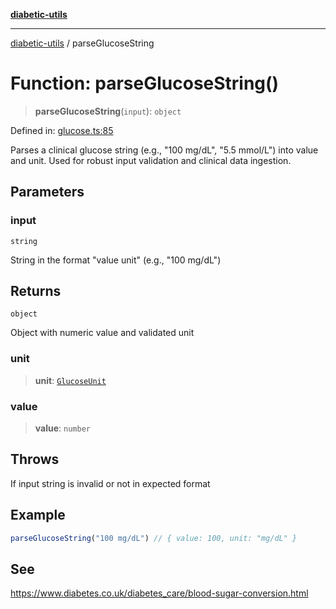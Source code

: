 [**diabetic-utils**](../README.md)

***

[diabetic-utils](../globals.md) / parseGlucoseString

# Function: parseGlucoseString()

> **parseGlucoseString**(`input`): `object`

Defined in: [glucose.ts:85](https://github.com/marklearst/diabetic-utils/blob/0d03b5cd2e2b5edbf58275075cc81d8df31ac230/src/glucose.ts#L85)

Parses a clinical glucose string (e.g., "100 mg/dL", "5.5 mmol/L") into value and unit.
Used for robust input validation and clinical data ingestion.

## Parameters

### input

`string`

String in the format "value unit" (e.g., "100 mg/dL")

## Returns

`object`

Object with numeric value and validated unit

### unit

> **unit**: [`GlucoseUnit`](../type-aliases/GlucoseUnit.md)

### value

> **value**: `number`

## Throws

If input string is invalid or not in expected format

## Example

```ts
parseGlucoseString("100 mg/dL") // { value: 100, unit: "mg/dL" }
```

## See

https://www.diabetes.co.uk/diabetes_care/blood-sugar-conversion.html

